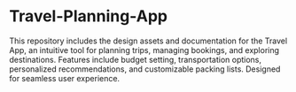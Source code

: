 # Travel-Planning-App
This repository includes the design assets and documentation for the Travel App, an intuitive tool for planning trips, managing bookings, and exploring destinations. Features include budget setting, transportation options, personalized recommendations, and customizable packing lists. Designed for seamless user experience.

